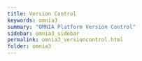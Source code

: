 ```yaml
---
title: Version Control
keywords: omnia3
summary: "OMNIA Platform Version Control"
sidebar: omnia3_sidebar
permalink: omnia3_versioncontrol.html
folder: omnia3
---
```

